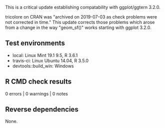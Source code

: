 This is a critical update establishing compatability with ggplot/ggtern 3.2.0.

tricolore on CRAN was "archived on 2019-07-03 as check problems were not corrected in time." This update corrects those problems which arose from a change in the way "geom_sf()" works starting with ggplot 3.2.0.

## Test environments

* local: Linux Mint 19.1 9.5, R 3.6.1
* travis-ci: Linux Ubuntu 14.04, R 3.5.0
* devtools::build_win: Windows

## R CMD check results

0 errors | 0 warnings | 0 notes

## Reverse dependencies

None.
